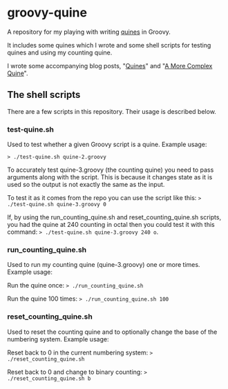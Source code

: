 groovy-quine
============
A repository for my playing with writing [quines](http://en.wikipedia.org/wiki/Quine_(computing)) in Groovy.

It includes some quines which I wrote and some shell scripts for testing quines and using my counting quine.

I wrote some accompanying blog posts, "[Quines](http://dnahodil.wordpress.com/2014/08/04/quines/)" and "[A More Complex Quine](http://dnahodil.wordpress.com/2014/08/23/a-more-complex-quine/)".

## The shell scripts
There are a few scripts in this repository. Their usage is described below.

### test-quine.sh
Used to test whether a given Groovy script is a quine. Example usage:

`> ./test-quine.sh quine-2.groovy`

To accurately test quine-3.groovy (the counting quine) you need to pass arguments along with the script. This is because it changes state as it is used so the output is not exactly the same as the input.

To test it as it comes from the repo you can use the script like this: `> ./test-quine.sh quine-3.groovy 0`

If, by using the run_counting_quine.sh and reset_counting_quine.sh scripts, you had the quine at 240 counting in octal then you could test it with this command: `> ./test-quine.sh quine-3.groovy 240 o`.

### run_counting_quine.sh
Used to run my counting quine (quine-3.groovy) one or more times. Example usage:

Run the quine once: `> ./run_counting_quine.sh`

Run the quine 100 times: `> ./run_counting_quine.sh 100`

### reset_counting_quine.sh
Used to reset the counting quine and to optionally change the base of the numbering system. Example usage:

Reset back to 0 in the current numbering system: `> ./reset_counting_quine.sh`

Reset back to 0 and change to binary counting:  `> ./reset_counting_quine.sh b`
